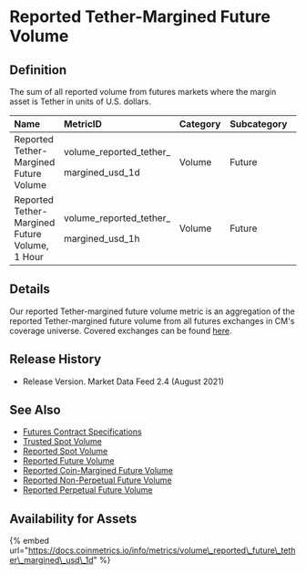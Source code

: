 # Reported Tether-Margined Future Volume

## Definition

The sum of all reported volume from futures markets where the margin asset is Tether in units of U.S. dollars.

<table>
  <thead>
    <tr>
      <th style="text-align:left">Name</th>
      <th style="text-align:left">MetricID</th>
      <th style="text-align:left">Category</th>
      <th style="text-align:left">Subcategory</th>
      <th style="text-align:left">Type</th>
      <th style="text-align:left">Unit</th>
      <th style="text-align:left">Interval</th>
    </tr>
  </thead>
  <tbody>
    <tr>
      <td style="text-align:left">Reported Tether-Margined Future Volume</td>
      <td style="text-align:left">
        <p>volume_reported_tether_</p>
        <p>margined_usd_1d</p>
      </td>
      <td style="text-align:left">Volume</td>
      <td style="text-align:left">Future</td>
      <td style="text-align:left">Sum</td>
      <td style="text-align:left">USD</td>
      <td style="text-align:left">1d</td>
    </tr>
    <tr>
      <td style="text-align:left">Reported Tether-Margined Future Volume, 1 Hour</td>
      <td style="text-align:left">
        <p>volume_reported_tether_</p>
        <p>margined_usd_1h</p>
      </td>
      <td style="text-align:left">Volume</td>
      <td style="text-align:left">Future</td>
      <td style="text-align:left">Sum</td>
      <td style="text-align:left">USD</td>
      <td style="text-align:left">1h</td>
    </tr>
  </tbody>
</table>

## Details

Our reported Tether-margined future volume metric is an aggregation of the reported Tether-margined future volume from all futures exchanges in CM's coverage universe.  Covered exchanges can be found [here](../../exchanges/all-exchanges.md).

## Release History

* Release Version. Market Data Feed 2.4 \(August 2021\) 

## See Also

* [Futures Contract Specifications](../../market-data/derivatives-contract-specifications.md)
* [Trusted Spot Volume](volume_trusted_spot_usd_1d.md)
* [Reported Spot Volume](volume_reported_spot_usd_1d.md)
* [Reported Future Volume](volume_reported_future_usd_1d.md)
* [Reported Coin-Margined Future Volume](volume_reported_future_coin_margined_usd_1d.md)
* [Reported Non-Perpetual Future Volume](volume_reported_future_nonperpetual_usd_1d.md)
* [Reported Perpetual Future Volume](volume_reported_future_perpetual_usd_1d.md)

## Availability for Assets

{% embed url="https://docs.coinmetrics.io/info/metrics/volume\_reported\_future\_tether\_margined\_usd\_1d" %}




